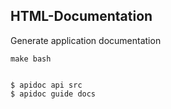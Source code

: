 
HTML-Documentation
------------------

Generate application documentation

    make bash


    $ apidoc api src
    $ apidoc guide docs
